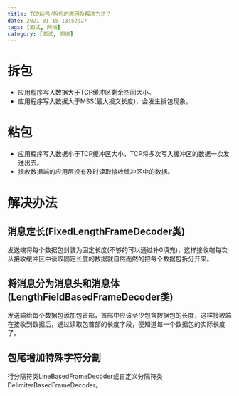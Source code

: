 ```yaml
---
title: TCP粘包/拆包的原因及解决方法？
date: 2021-01-15 13:52:27
tags: [面试, 网络]
category: [面试, 网络]
---
```


# 拆包

* 应用程序写入数据大于TCP缓冲区剩余空间大小。
* 应用程序写入数据大于MSS(最大报文长度)，会发生拆包现象。

# 粘包

* 应用程序写入数据小于TCP缓冲区大小，TCP将多次写入缓冲区的数据一次发送出去。
* 接收数据端的应用层没有及时读取接收缓冲区中的数据。

# 解决办法

## 消息定长(FixedLengthFrameDecoder类)

发送端将每个数据包封装为固定长度(不够的可以通过补0填充)，这样接收端每次从接收缓冲区中读取固定长度的数据就自然而然的把每个数据包拆分开来。

## 将消息分为消息头和消息体(LengthFieldBasedFrameDecoder类)

发送端给每个数据包添加包首部，首部中应该至少包含数据包的长度，这样接收端在接收到数据后，通过读取包首部的长度字段，便知道每一个数据包的实际长度了。

## 包尾增加特殊字符分割

行分隔符类LineBasedFrameDecoder或自定义分隔符类DelimiterBasedFrameDecoder。